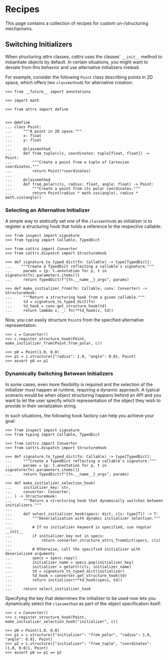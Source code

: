 # Recipes

This page contains a collection of recipes for custom un-/structuring mechanisms.


## Switching Initializers

When structuring _attrs_ classes, _cattrs_ uses the classes' ``__init__`` method to instantiate objects by default.
In certain situations, you might want to deviate from this behavior and use alternative initializers instead.

For example, consider the following `Point` class describing points in 2D space, which offers two `classmethod`s for alternative creation:

```{doctest}
>>> from __future__ import annotations

>>> import math

>>> from attrs import define


>>> @define
... class Point:
...     """A point in 2D space."""
...     x: float
...     y: float
...
...     @classmethod
...     def from_tuple(cls, coordinates: tuple[float, float]) -> Point:
...         """Create a point from a tuple of Cartesian coordinates."""
...         return Point(*coordinates)
...
...     @classmethod
...     def from_polar(cls, radius: float, angle: float) -> Point:
...         """Create a point from its polar coordinates."""
...         return Point(radius * math.cos(angle), radius * math.sin(angle))
```


### Selecting an Alternative Initializer

A simple way to _statically_ set one of the `classmethod`s as initializer is to register a structuring hook that holds a reference to the respective callable:

```{doctest}
>>> from inspect import signature
>>> from typing import Callable, TypedDict

>>> from cattrs import Converter
>>> from cattrs.dispatch import StructureHook

>>> def signature_to_typed_dict(fn: Callable) -> type[TypedDict]:
...    """Create a TypedDict reflecting a callable's signature."""
...     params = {p: t.annotation for p, t in signature(fn).parameters.items()}
...     return TypedDict(f"{fn.__name__}_args", params)

>>> def make_initializer_from(fn: Callable, conv: Converter) -> StructureHook:
...     """Return a structuring hook from a given callable."""
...     td = signature_to_typed_dict(fn)
...     td_hook = conv.get_structure_hook(td)
...     return lambda v, _: fn(**td_hook(v, td))
```

Now, you can easily structure `Point`s from the specified alternative representation:

```{doctest}
>>> c = Converter()
>>> c.register_structure_hook(Point, make_initializer_from(Point.from_polar, c))

>>> p0 = Point(1.0, 0.0)
>>> p1 = c.structure({"radius": 1.0, "angle": 0.0}, Point)
>>> assert p0 == p1
```


### Dynamically Switching Between Initializers

In some cases, even more flexibility is required and the selection of the initializer must happen at runtime, requiring a dynamic approach.
A typical scenario would be when object structuring happens behind an API and you want to let the user specify which representation of the object they wish to provide in their serialization string.

In such situations, the following hook factory can help you achieve your goal:

```{doctest}
>>> from inspect import signature
>>> from typing import Callable, TypedDict

>>> from cattrs import Converter
>>> from cattrs.dispatch import StructureHook

>>> def signature_to_typed_dict(fn: Callable) -> type[TypedDict]:
...     """Create a TypedDict reflecting a callable's signature."""
...     params = {p: t.annotation for p, t in signature(fn).parameters.items()}
...     return TypedDict(f"{fn.__name__}_args", params)

>>> def make_initializer_selection_hook(
...     initializer_key: str,
...     converter: Converter,
... ) -> StructureHook:
...     """Return a structuring hook that dynamically switches between initializers."""
...
...     def select_initializer_hook(specs: dict, cls: type[T]) -> T:
...         """Deserialization with dynamic initializer selection."""
...
...         # If no initializer keyword is specified, use regular __init__
...         if initializer_key not in specs:
...             return converter.structure_attrs_fromdict(specs, cls)
...
...         # Otherwise, call the specified initializer with deserialized arguments
...         specs = specs.copy()
...         initializer_name = specs.pop(initializer_key)
...         initializer = getattr(cls, initializer_name)
...         td = signature_to_typed_dict(initializer)
...         td_hook = converter.get_structure_hook(td)
...         return initializer(**td_hook(specs, td))
...
...     return select_initializer_hook
```

Specifying the key that determines the initializer to be used now lets you dynamically select the `classmethod` as part of the object specification itself:

```{doctest}
>>> c = Converter()
>>> c.register_structure_hook(Point, make_initializer_selection_hook("initializer", c))

>>> p0 = Point(1.0, 0.0)
>>> p1 = c.structure({"initializer": "from_polar", "radius": 1.0, "angle": 0.0}, Point)
>>> p2 = c.structure({"initializer": "from_tuple", "coordinates": (1.0, 0.0)}, Point)
>>> assert p0 == p1 == p2
```
